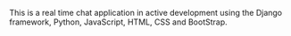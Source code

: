 This is a real time chat application in active development using the Django framework, Python, JavaScript, HTML, CSS and BootStrap.


